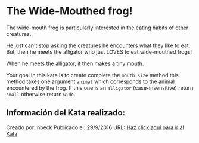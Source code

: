 # The Wide-Mouthed frog! 
The wide-mouth frog is particularly interested in the eating habits of other creatures.

He just can't stop asking the creatures he encounters what they like to eat. But, then he meets the alligator who just LOVES to eat wide-mouthed frogs!

When he meets the alligator, it then makes a tiny mouth.

Your goal in this kata is to create complete the `mouth_size` method this method takes one argument `animal` which corresponds to the animal encountered by the frog. If this one is an `alligator` (case-insensitive) return `small` otherwise return `wide`.

## Información del Kata realizado:
Creado por: nbeck
Publicado el: 29/9/2016
URL: [Haz click aquí para ir al Kata](https://www.codewars.com/kata/57ec8bd8f670e9a47a000f89)